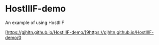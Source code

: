 # HostIIIF-demo
An example of using HostIIIF

[https://gjhltn.github.io/HostIIIF-demo/]9https://gjhltn.github.io/HostIIIF-demo/0
